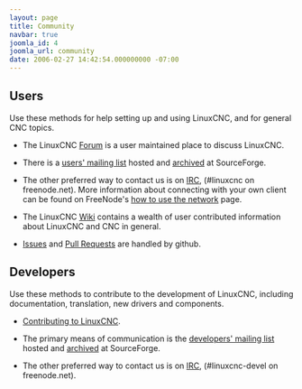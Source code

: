 ```yaml
---
layout: page
title: Community
navbar: true
joomla_id: 4
joomla_url: community
date: 2006-02-27 14:42:54.000000000 -07:00
---
```


## Users

Use these methods for help setting up and using LinuxCNC, and for general
CNC topics.

* The LinuxCNC [Forum](https://forum.linuxcnc.org/) is a user maintained
  place to discuss LinuxCNC.

* There is a [users' mailing
  list](http://lists.sourceforge.net/lists/listinfo/emc-users) hosted
  and [archived](https://sourceforge.net/p/emc/mailman/emc-users/)
  at SourceForge.

* The other preferred way to contact us is on
  [IRC](http://webchat.freenode.net/?channels=%23linuxcnc),
  (#linuxcnc on freenode.net). More information about connecting
  with your own client can be found on FreeNode's [how to use the
  network](http://freenode.net/changuide) page.

* The LinuxCNC [Wiki](http://wiki.linuxcnc.org/cgi-bin/emcinfo.pl)
  contains a wealth of user contributed information about LinuxCNC and
  CNC in general.

* [Issues](https://github.com/LinuxCNC/linuxcnc/issues) and [Pull Requests](https://github.com/LinuxCNC/linuxcnc/pulls) are handled by github.


## Developers

Use these methods to contribute to the development of LinuxCNC, including
documentation, translation, new drivers and components.

* [Contributing to
LinuxCNC](/docs/html/code/contributing-to-linuxcnc.html).

* The primary means of communication is the [developers' mailing
  list](http://lists.sourceforge.net/lists/listinfo/emc-developers) hosted
  and [archived](https://sourceforge.net/p/emc/mailman/emc-developers/)
  at SourceForge.

* The other preferred way to contact us is on
  [IRC](http://webchat.freenode.net/?channels=%23linuxcnc-devel),
  (#linuxcnc-devel on freenode.net).

